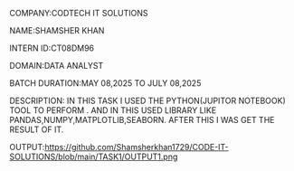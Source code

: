 COMPANY:CODTECH IT SOLUTIONS

NAME:SHAMSHER KHAN 

INTERN ID:CT08DM96

DOMAIN:DATA ANALYST 

BATCH DURATION:MAY 08,2025 TO JULY 08,2025 

DESCRIPTION: IN THIS TASK I USED THE PYTHON(JUPITOR NOTEBOOK) TOOL TO PERFORM . AND IN THIS USED LIBRARY LIKE PANDAS,NUMPY,MATPLOTLIB,SEABORN. AFTER THIS I WAS GET THE RESULT OF IT.

OUTPUT:https://github.com/Shamsherkhan1729/CODE-IT-SOLUTIONS/blob/main/TASK1/OUTPUT1.png
